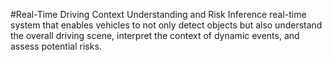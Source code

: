 #Real-Time Driving Context Understanding and Risk Inference
real-time system that enables vehicles to not only detect objects but also understand the overall driving scene, interpret the context of dynamic events, and assess potential risks.
